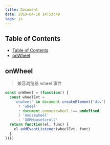 ```yaml
---
title: Document
date: 2019-04-10 14:53:49
tags: js
---
```


## Table of Contents

- [Table of Contents](#Table-of-Contents)
- [onWheel](#onWheel)

## onWheel

> 兼容浏览器 wheel 事件

```js
const onWheel = (function() {
  const wheelEvt =
    'onwheel' in document.createElement('div')
      ? 'wheel'
      : document.onmousewheel !== undefined
      ? 'mousewheel'
      : 'DOMMouseScroll'
  return function(el, func) {
    el.addEventListener(wheelEvt, func)
  }
})()
```
